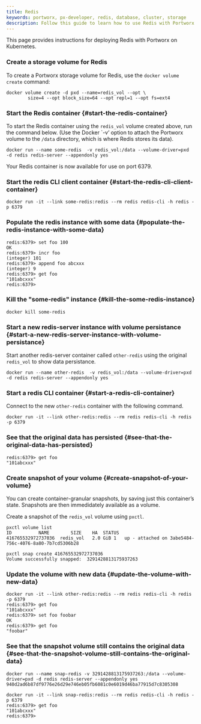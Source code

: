 ```yaml
---
title: Redis
keywords: portworx, px-developer, redis, database, cluster, storage
description: Follow this guide to learn how to use Redis with Portworx.
---
```


 This page provides instructions for deploying Redis with Portworx on Kubernetes.

### Create a storage volume for Redis

To create a Portworx storage volume for Redis, use the `docker volume create` command:

```text
docker volume create -d pxd --name=redis_vol --opt \
     	size=4 --opt block_size=64 --opt repl=1 --opt fs=ext4
```

### Start the Redis container {#start-the-redis-container}

To start the Redis container using the `redis_vol` volume created above, run the command below. \(Use the Docker \`-v’ option to attach the Portworx volume to the `/data` directory, which is where Redis stores its data\).

```text
docker run --name some-redis  -v redis_vol:/data --volume-driver=pxd  -d redis redis-server --appendonly yes
```

Your Redis container is now available for use on port 6379.

### Start the redis CLI client container {#start-the-redis-cli-client-container}

```text
docker run -it --link some-redis:redis --rm redis redis-cli -h redis -p 6379
```

### Populate the redis instance with some data {#populate-the-redis-instance-with-some-data}

```text
redis:6379> set foo 100
OK
redis:6379> incr foo
(integer) 101
redis:6379> append foo abcxxx
(integer) 9
redis:6379> get foo
"101abcxxx"
redis:6379>
```

### Kill the "some-redis" instance {#kill-the-some-redis-instance}

```text
docker kill some-redis
```

### Start a new redis-server instance with volume persistance {#start-a-new-redis-server-instance-with-volume-persistance}

Start another redis-server container called `other-redis` using the original `redis_vol` to show data persistance.

```text
docker run --name other-redis  -v redis_vol:/data --volume-driver=pxd  -d redis redis-server --appendonly yes
```

### Start a redis CLI container {#start-a-redis-cli-container}

Connect to the new `other-redis` container with the following command.

```text
docker run -it --link other-redis:redis --rm redis redis-cli -h redis -p 6379
```

### See that the original data has persisted {#see-that-the-original-data-has-persisted}

```text
redis:6379> get foo
"101abcxxx"
```

### Create snapshot of your volume {#create-snapshot-of-your-volume}

You can create container-granular snapshots, by saving just this container’s state. Snapshots are then immedidately available as a volume.

Create a snapshot of the `redis_vol` volume using `pxctl`.

```text
pxctl volume list
ID			NAME		SIZE	HA	STATUS
416765532972737036	redis_vol	2.0 GiB	1	up - attached on 3abe5484-756c-4076-8a80-7b7cd5306b28

pxctl snap create 416765532972737036
Volume successfully snapped:  3291428813175937263
```

### Update the volume with new data {#update-the-volume-with-new-data}

```text
docker run -it --link other-redis:redis --rm redis redis-cli -h redis -p 6379
redis:6379> get foo
"101abcxxx"
redis:6379> set foo foobar
OK
redis:6379> get foo
"foobar"
```

### See that the snapshot volume still contains the original data {#see-that-the-snapshot-volume-still-contains-the-original-data}

```text
docker run --name snap-redis -v 3291428813175937263:/data --volume-driver=pxd -d redis redis-server --appendonly yes
940d2ad6b87df9776e26d29e746eb05fb6081c0e6019d46ba77915d7c8305308

docker run -it --link snap-redis:redis --rm redis redis-cli -h redis -p 6379
redis:6379> get foo
"101abcxxx"
redis:6379>
```
